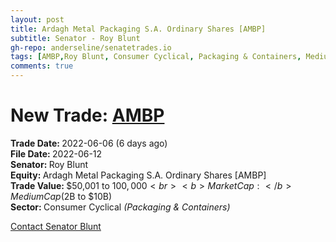 ```yaml
---
layout: post
title: Ardagh Metal Packaging S.A. Ordinary Shares [AMBP]
subtitle: Senator - Roy Blunt
gh-repo: anderseline/senatetrades.io
tags: [AMBP,Roy Blunt, Consumer Cyclical, Packaging & Containers, Medium Cap ($2B to $10B)]
comments: true
---
```


# New Trade: [AMBP](https://finance.yahoo.com/quote/AMBP/) #
<b>Trade Date: </b>2022-06-06 (6 days ago)<br>
<b>File Date: </b>2022-06-12<br>
<b>Senator: </b>Roy Blunt<br>
<b>Equity: </b>Ardagh Metal Packaging S.A. Ordinary Shares [AMBP]<br>
<b>Trade Value: </b>$50,001 to $100,000<br>
<b>Market Cap: </b>Medium Cap ($2B to $10B)<br>
<b>Sector: </b>Consumer Cyclical <i>(Packaging & Containers)</i><br>

[Contact Senator Blunt](https://www.blunt.senate.gov/contact)